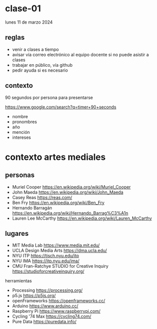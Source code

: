 # clase-01

lunes 11 de marzo 2024

## reglas

- venir a clases a tiempo
- avisar vía correo electrónico al equipo docente si no puede asistir a clases
- trabajar en público, vía github
- pedir ayuda si es necesario

## contexto

90 segundos por persona para presentarse

https://www.google.com/search?q=timer+90+seconds

- nombre
- pronombres
- año
- mención
- intereses

# contexto artes mediales

## personas

- Muriel Cooper <https://en.wikipedia.org/wiki/Muriel_Cooper>
- John Maeda <https://en.wikipedia.org/wiki/John_Maeda>
- Casey Reas <https://reas.com/>
- Ben Fry <https://en.wikipedia.org/wiki/Ben_Fry>
- Hernando Barragán <https://en.wikipedia.org/wiki/Hernando_Barrag%C3%A1n>
- Lauren Lee McCarthy <https://en.wikipedia.org/wiki/Lauren_McCarthy>

## lugares

- MIT Media Lab <https://www.media.mit.edu/>
- UCLA Design Media Arts <https://dma.ucla.edu/>
- NYU ITP <https://tisch.nyu.edu/itp>
- NYU IMA <https://itp.nyu.edu/ima/>
- CMU Fran-Ratchye STUDIO for Creative Inquiry <https://studioforcreativeinquiry.org/>

herramientas

- Processing <https://processing.org/>
- p5.js <https://p5js.org/>
- openFrameworks <https://openframeworks.cc/>
- Arduino <https://www.arduino.cc/>
- Raspberry Pi <https://www.raspberrypi.com/>
- Cycling '74 Max <https://cycling74.com/>
- Pure Data <https://puredata.info/>
